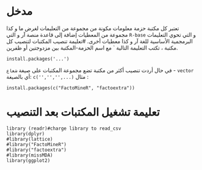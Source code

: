 # مدخل
تعتبر كل مكتبة حزمة معلومات مكونة من مجموعة من التعليمات لغرض ما و كذا مجموعة من المعطيات إضافة إلى قاعدة منصة آر و التي ```R-base``` و التي تحوي التعليمات البرمجمية الأساسية للغة آر و كذا معطيات أخرى.
#تعليمة تنصيب المكتبات
لتنصيب كل مكتبة ، تكتب التعليمة التالية ` مع اسم الحزمة-المكتبة بين مزدوجتين أو ظفرين.
```
install.packages('...')
```
في حال أردت تنصيب أكثر من مكتبة تضع مجموعة المكتبات على صيغة ```شعاع``` - ```vector``` أي بالصيغة:
```c('','','',...)```
مثال :
```
install.packages(c("FactoMineR", "factoextra"))
```
# تعليمة تشغيل المكتبات بعد التنصيب
```
library (readr)#charge library to read_csv
library(dplyr)
#library(lattice)
#library("FactoMineR")
#library("factoextra")
#library(missMDA)
library(ggplot2)
```
